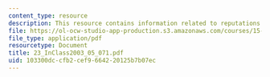 ```yaml
---
content_type: resource
description: This resource contains information related to reputations and brands.
file: https://ol-ocw-studio-app-production.s3.amazonaws.com/courses/15-834-marketing-strategy-spring-2003/103300dccfb2cef9664220125b7b07ec_23_InClass2003_05_071.pdf
file_type: application/pdf
resourcetype: Document
title: 23_InClass2003_05_071.pdf
uid: 103300dc-cfb2-cef9-6642-20125b7b07ec
---
```

